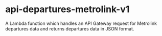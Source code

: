 # api-departures-metrolink-v1

A Lambda function which handles an API Gateway request for Metrolink departures data and returns departures data in JSON
format.

